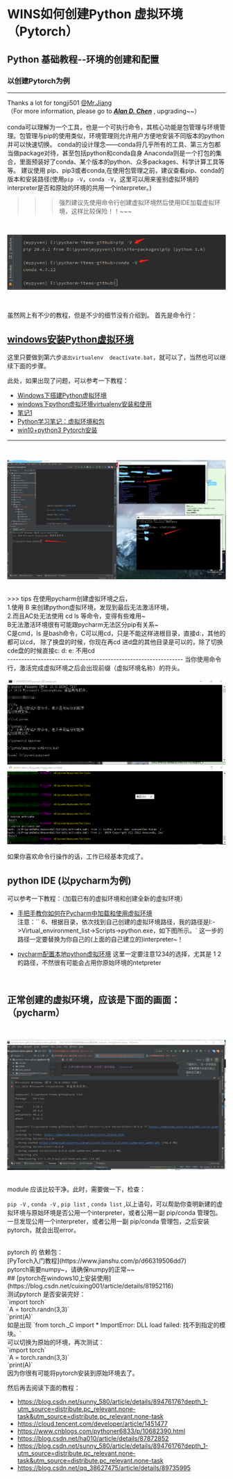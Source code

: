 # WINS如何创建Python 虚拟环境（Pytorch）
## Python 基础教程--环境的创建和配置
### 以创建Pytorch为例

----------------------------------------------
Thanks a lot for tongji501 [@Mr.Jiang](https://baike.baidu.com/item/吴彦祖/182990?fr=aladdin)<br>
（For more information, please go to ***[Alan D. Chen](https://github.com/Alan-D-Chen/Python-ABC)*** , upgrading~~）<br>  
conda可以理解为一个工具，也是一个可执行命令，其核心功能是包管理与环境管理。包管理与pip的使用类似，环境管理则允许用户方便地安装不同版本的python并可以快速切换。 conda的设计理念——conda将几乎所有的工具、第三方包都当做package对待，甚至包括python和conda自身 Anaconda则是一个打包的集合，里面预装好了conda、某个版本的python、众多packages、科学计算工具等等。
建议使用 pip、pip3或者conda,在使用包管理之前，建议查看pip、conda的版本和安装路径(使用`pip -V`，`conda -V`，这里可以用来鉴别虚拟环境的interpreter是否和原始的环境的共用一个interpreter。)
<br>
>>>强烈建议先使用命令行创建虚拟环境然后使用IDE加载虚拟环境，这样比较保险！！~~~
<br>

![图片1](https://github.com/Alan-D-Chen/Python-ABC/blob/master/%E5%BE%AE%E4%BF%A1%E5%9B%BE%E7%89%87_20200330200813.png)

<br>

虽然网上有不少的教程，但是不少的细节没有介绍到。
首先是命令行：
## [windows安装Python虚拟环境](https://www.cnblogs.com/sisa/p/10824191.html)
这里只要做到第六步`退出virtualenv  deactivate.bat`，就可以了，当然也可以继续下面的步骤。

此处，如果出现了问题，可以参考一下教程：
* [Windows下搭建Python虚拟环境](https://www.jianshu.com/p/ad2d8ee4a679)
* [windows下python虚拟环境virtualenv安装和使用](https://www.cnblogs.com/sunyllove/p/9748995.html)
* [笔记1](https://www.jianshu.com/p/3b9b218b66a3)
* [Python学习笔记：虚拟环境和包](https://blog.csdn.net/lvsehaiyang1993/article/details/82749360)
* [win10+python3 Pytorch安装](https://blog.csdn.net/ZHUJIYAO/article/details/89554096)

---------------------------------------------------------------------------

<br>

![图片2](https://github.com/Alan-D-Chen/Python-ABC/blob/master/Inked%E5%BE%AE%E4%BF%A1%E5%9B%BE%E7%89%87_20200330182919_LI.jpg)

<br>
>>> tips
在使用pycharm创建虚拟环境之后，<br>
1.使用 B 来创建python虚拟环境，发现到最后无法激活环境，<br>
2.而且AC处无法使用 cd ls 等命令，变得有些难用~<br>
B无法激活环境很有可能跟pycharm无法区分pip有关系~<br>
C是cmd，ls 是bash命令，C可以用cd，只是不能这样进根目录，直接d:，其他的都可以cd，
除了换盘的时候，你现在再cd 进d盘的其他目录是可以的，除了切换cde盘的时候直接c: d: e:
不用cd
<br>
---------------------------------------------------------------
当你使用命令行，激活完成虚拟环境之后会出现前缀（虚拟环境名称）的符头。<br>

![图片3](https://github.com/Alan-D-Chen/Python-ABC/blob/master/%E5%BE%AE%E4%BF%A1%E5%9B%BE%E7%89%87_20200330200821.png)

如果你喜欢命令行操作的话，工作已经基本完成了。<br>


## python IDE (以pycharm为例)

可以参考一下教程：（加载已有的虚拟环境和创建全新的虚拟环境）
* [手把手教你如何在Pycharm中加载和使用虚拟环境](https://www.cnblogs.com/dcpeng/p/12257331.html)<br>
  注意：``  6、根据目录，依次找到自己创建的虚拟环境路径，我的路径是I:->Virtual_environment_list->Scripts->python.exe，如下图所示。`
  这一步的路径一定要替换为你自己的(上面的自己建立的)interpreter~！
* [pycharm配置本地python虚拟环境](https://blog.csdn.net/guying4875/article/details/80905472)
  这里一定要注意1234的选择，尤其是 1 2 的路径，不然很有可能会占用你原始环境的ntetpreter
  
  <br>
  
 ## 正常创建的虚拟环境，应该是下面的画面：（pycharm）
 
 <br>
 
 ![图片4](https://github.com/Alan-D-Chen/Python-ABC/blob/master/%E5%BE%AE%E4%BF%A1%E5%9B%BE%E7%89%87_20200330200835.png)
 
 <br> 
module 应该比较干净。此时，需要做一下，检查：

 `pip -V` , `conda -V` , `pip list` , `conda list` ,以上语句，可以帮助你查明新建的虚拟环境与原始环境是否公用一个interpreter，或者公用一副 pip/conda 管理包。
<br>
一旦发现公用一个interpreter，或者公用一副 pip/conda 管理包，之后安装pytorch，就会出现error。
 
 <br>
 pytorch 的 依赖包：
 <br>
 [PyTorch入门教程](https://www.jianshu.com/p/d66319506dd7)
 <br>
 pytorch需要numpy~，请确保numpy的正常~~
 <br>
 ## [pytorch在windows10上安装使用](https://blog.csdn.net/cuixing001/article/details/81952116)
 <br>
 测试pytorch 是否安装完好：
 <br>
 `import torch`
 <br>
  `A = torch.randn(3,3)`
  <br>
  `print(A)`
  <br>
 如是出现
 `from torch._C import * ImportError: DLL load failed: 找不到指定的模块。`
 <br>
 可以切换为原始的环境，再次测试：
 <br>
 `import torch`
 <br>
  `A = torch.randn(3,3)`
  <br>
  `print(A)`
  <br>
  因为你很有可能将pytorch安装到原始环境去了。
  
然后再去阅读下面的教程：
 
* https://blog.csdn.net/sunny_580/article/details/89476176?depth_1-utm_source=distribute.pc_relevant.none-task&utm_source=distribute.pc_relevant.none-task
* https://cloud.tencent.com/developer/article/1451477
* https://www.cnblogs.com/pythoner6833/p/10682390.html
* https://blog.csdn.net/ha010/article/details/87872852
* https://blog.csdn.net/sunny_580/article/details/89476176?depth_1-utm_source=distribute.pc_relevant.none-task&utm_source=distribute.pc_relevant.none-task
* https://blog.csdn.net/qq_38627475/article/details/89735995
